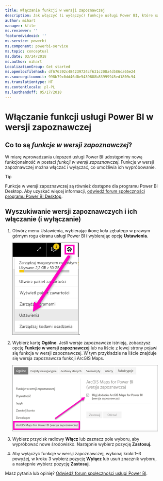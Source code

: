 ```yaml
---
title: Włączanie funkcji w wersji zapoznawczej
description: Jak włączyć (i wyłączyć) funkcje usługi Power BI, które są w wersji zapoznawczej.
author: mihart
manager: kfile
ms.reviewer: ''
featuredvideoid: ''
ms.service: powerbi
ms.component: powerbi-service
ms.topic: conceptual
ms.date: 03/24/2018
ms.author: mihart
LocalizationGroup: Get started
ms.openlocfilehash: df676392c484239724cf631c208a4d586ca65e24
ms.sourcegitcommit: 998b79c0dd46d0e5439888b83999945ed1809c94
ms.translationtype: HT
ms.contentlocale: pl-PL
ms.lasthandoff: 05/17/2018
---
```

# <a name="opt-in-for-power-bi-service-preview-features"></a>Włączanie funkcji usługi Power BI w wersji zapoznawczej
## <a name="what-are-preview-features"></a>Co to są *funkcje w wersji zapoznawczej*?
W miarę wprowadzania ulepszeń usługi Power BI udostępnimy nową funkcjonalność w postaci *funkcji w wersji zapoznawczej*. Funkcje w wersji zapoznawczej można włączać i wyłączać, co umożliwia ich wypróbowanie.

> [!TIP]
> Funkcje w wersji zapoznawczej są również dostępne dla programu Power BI Desktop. Aby uzyskać więcej informacji, [odwiedź forum społeczności programu Power BI Desktop](https://community.powerbi.com/t5/Desktop/bd-p/power-bi-designer).
> 
> 

## <a name="find-previews-and-turn-them-on-and-off"></a>Wyszukiwanie wersji zapoznawczych i ich włączanie (i wyłączanie)
1. Otwórz menu Ustawienia, wybierając ikonę koła zębatego w prawym górnym rogu ekranu usługi Power BI i wybierając opcję **Ustawienia**.
   
   ![Menu ustawień](media/service-preview-features/power-bi-settings.png).
2. Wybierz kartę **Ogólne**. Jeśli wersje zapoznawcze istnieją, zobaczysz opcję **Funkcje w wersji zapoznawczej** lub na liście z lewej strony pojawi się funkcja w wersji zapoznawczej.  W tym przykładzie na liście znajduje się wersja zapoznawcza funkcji ArcGIS Maps. 
   
   ![Karta Ogólne](media/service-preview-features/power-bi-preview-arcgis.png)
3. Wybierz przycisk radiowy **Włącz** lub zaznacz pole wyboru, aby wypróbować nowe środowisko. Następnie wybierz pozycję **Zastosuj**.
4. Aby wyłączyć funkcje w wersji zapoznawczej, wykonaj kroki 1–3 powyżej, w kroku 3 wybierz pozycję **Wyłącz** lub usuń znacznik wyboru, a następnie wybierz pozycję **Zastosuj**.


Masz pytania lub opinię? [Odwiedź forum społeczności usługi Power BI](http://community.powerbi.com/t5/Navigation-Preview-Forum/bd-p/NavigationPreview).

